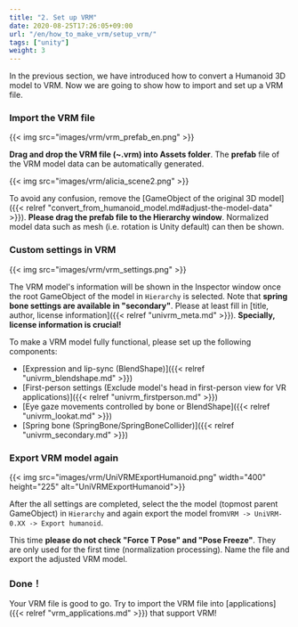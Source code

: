 ```yaml
---
title: "2. Set up VRM"
date: 2020-08-25T17:26:05+09:00
url: "/en/how_to_make_vrm/setup_vrm/"
tags: ["unity"]
weight: 3
---
```


In the previous section, we have introduced how to convert a Humanoid 3D model to VRM. 
Now we are going to show how to import and set up a VRM file.

### Import the VRM file
{{< img src="images/vrm/vrm_prefab_en.png" >}}

**Drag and drop the VRM file (~.vrm) into Assets folder**. The **prefab** file of the VRM model data can be automatically generated.

{{< img src="images/vrm/alicia_scene2.png" >}}

To avoid any confusion, remove the [GameObject of the original 3D model]({{< relref "convert_from_humanoid_model.md#adjust-the-model-data" >}}). 
**Please drag the prefab file to the Hierarchy window**.
Normalized model data such as mesh (i.e. rotation is Unity default) can then be shown.  

### Custom settings in VRM
{{< img src="images/vrm/vrm_settings.png" >}}

The VRM model's information will be shown in the Inspector window once the root GameObject of the model in `Hierarchy` is selected. Note that **spring bone settings are available in "secondary"**. Please at least fill in [title, author, license information]({{< relref "univrm_meta.md" >}}). **Specially, license information is crucial!**

To make a VRM model fully functional, please set up the following components:

* [Expression and lip-sync (BlendShape)]({{< relref "univrm_blendshape.md" >}})
* [First-person settings (Exclude model's head in first-person view for VR applications)]({{< relref "univrm_firstperson.md" >}})
* [Eye gaze movements controlled by bone or BlendShape]({{< relref "univrm_lookat.md" >}})
* [Spring bone (SpringBone/SpringBoneCollider)]({{< relref "univrm_secondary.md" >}})

### Export VRM model again
{{< img src="images/vrm/UniVRMExportHumanoid.png" width="400" height="225" alt="UniVRMExportHumanoid">}}

After the all settings are completed, select the the model (topmost parent GameObject) in `Hierarchy` and again export the model from``VRM -> UniVRM-0.XX -> Export humanoid``.

This time **please do not check "Force T Pose" and "Pose Freeze"**. They are only used for the first time (normalization processing). Name the file and export the adjusted VRM model.

### Done！
Your VRM file is good to go. Try to import the VRM file into [applications]({{< relref "vrm_applications.md" >}}) that support VRM!
